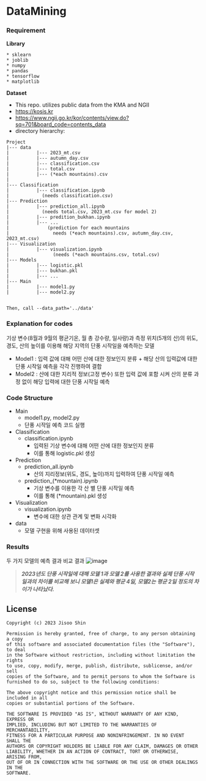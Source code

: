 # DataMining

### Requirement 
__Library__
```
* sklearn
* joblib
* numpy
* pandas
* tensorflow
* matplotlib
```

__Dataset__  
* This repo. utilizes public data from the KMA and NGII
* https://kosis.kr
*  https://www.ngii.go.kr/kor/contents/view.do?sq=701&board_code=contents_data
* directory hierarchy:
```
Project
|--- data
|          |--- 2023_mt.csv
|          |--- autumn_day.csv
|          |--- classification.csv
|          |--- total.csv
|          |--- (*each mountains).csv
|
|--- Classification
|          |--- classification.ipynb
|            (needs classification.csv)
|--- Prediction
|          |--- prediction_all.ipynb
|            (needs total.csv, 2023_mt.csv for model 2)
|          |--- predition_bukhan.ipynb
|          |--- ...
|              (prediction for each mountains
|                needs (*each mountains).csv, autumn_day.csv, 2023_mt.csv)
|--- Visualization
|          |--- visualization.ipynb
|                (needs (*each mountains.csv, total.csv)
|--- Models
|          |--- logistic.pkl
|          |--- bukhan.pkl 
|          |--- ...
|--- Main
|          |--- model1.py
|          |--- model2.py


Then, call --data_path='../data'
```

### Explanation for codes
기상 변수(8월과 9월의 평균기온, 월 총 강수량, 일사량)과 측정 위치(5개의 산)의 위도, 경도, 산의 높이를 이용해 해당 지역의 단풍 시작일을 예측하는 모델

* Model1 : 입력 값에 대해 어떤 산에 대한 정보인지 분류 + 해당 산의 입력값에 대한 단풍 시작일 예측을 각각 진행하여 결합
* Model2 : 산에 대한 지리적 정보(고정 변수) 또한 입력 값에 포함 시켜 산의 분류 과정 없이 해당 입력에 대한 단풍 시작일 예측


### Code Structure
* Main
    * model1.py, model2.py
    * 단풍 시작일 예측 코드 실행
* Classification
    * classification.ipynb
        * 입력된 기상 변수에 대해 어떤 산에 대한 정보인지 분류
        * 이를 통해 logistic.pkl 생성
* Prediction
    * prediction_all.ipynb
        * 산의 지리정보(위도, 경도, 높이)까지 입력하여 단풍 시작일 예측
    * prediction_(*mountain).ipynb
        * 기상 변수를 이용한 각 산 별 단풍 시작일 예측
        * 이를 통해 (*mountain).pkl 생성
* Visualization
    * visualization.ipynb
        * 변수에 대한 상관 관계 및 변화 시각화
* data
    * 모델 구현을 위해 사용된 데이터셋


### Results
두 가지 모델의 예측 결과 비교 결과
![image](https://github.com/soo811/datamining/assets/91643983/d49dcb37-ef93-4bb0-b79d-d272eac5ba35)

> **_2023년도 단풍 시작일에 대해 모델 1과 모델 2를 사용한 결과와 실제 단풍 시작일과의 차이를 비교해 보니 모델1은 실제와 평균 4일, 모델2는 평균 2일 정도의 차이가 나타났다._**


## License
```
Copyright (c) 2023 Jisoo Shin

Permission is hereby granted, free of charge, to any person obtaining a copy
of this software and associated documentation files (the "Software"), to deal
in the Software without restriction, including without limitation the rights
to use, copy, modify, merge, publish, distribute, sublicense, and/or sell
copies of the Software, and to permit persons to whom the Software is
furnished to do so, subject to the following conditions:

The above copyright notice and this permission notice shall be included in all
copies or substantial portions of the Software.

THE SOFTWARE IS PROVIDED "AS IS", WITHOUT WARRANTY OF ANY KIND, EXPRESS OR
IMPLIED, INCLUDING BUT NOT LIMITED TO THE WARRANTIES OF MERCHANTABILITY,
FITNESS FOR A PARTICULAR PURPOSE AND NONINFRINGEMENT. IN NO EVENT SHALL THE
AUTHORS OR COPYRIGHT HOLDERS BE LIABLE FOR ANY CLAIM, DAMAGES OR OTHER
LIABILITY, WHETHER IN AN ACTION OF CONTRACT, TORT OR OTHERWISE, ARISING FROM,
OUT OF OR IN CONNECTION WITH THE SOFTWARE OR THE USE OR OTHER DEALINGS IN THE
SOFTWARE.
```

